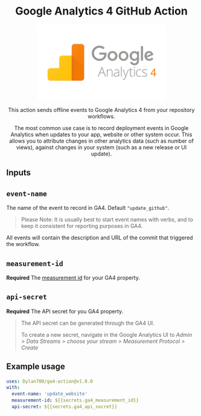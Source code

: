 <div align="center">
<h1>Google Analytics 4 GitHub Action</h1>

<img alt="GA4 Logo" src="./images/GA4-logo.png" height=200>

This action sends offline events to Google Analytics 4 from your repository workflows.

The most common use case is to record deployment events in Google Analytics when updates to your app, website or other system occur. This allows you to attribute changes in other analytics data (such as number of views), against changes in your system (such as a new release or UI update).
</div>

## Inputs

## `event-name`

The name of the event to record in GA4. Default `"update_github"`.

> Please Note: It is usually best to start event names with verbs, and to keep it consistent for reporting purposes in GA4.

All events will contain the description and URL of the commit that triggered the workflow.

## `measurement-id`

**Required** The [measurement id](https://support.google.com/analytics/answer/12270356?hl=en) for your GA4 property.
>

## `api-secret`

**Required** The API secret for you GA4 property.

> The API secret can be generated through the GA4 UI.
>
> To create a new secret, navigate in the Google Analytics UI to *Admin > Data Streams > choose your stream > Measurement Protocol > Create*

## Example usage

```yaml
uses: Dylan700/ga4-action@v1.0.0
with:
  event-name: 'update_website'
  measurement-id: ${{secrets.ga4_measurement_id}}
  api-secret: ${{secrets.ga4_api_secret}}
```